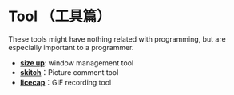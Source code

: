 # Tool （工具篇）

These tools might have nothing related with programming, but are especially important to a programmer.

- [**size up**](http://soft.macx.cn/4585.htm): window management tool
- [**skitch**](https://evernote.com/intl/zh-cn/products/skitch)：Picture comment tool
- [**licecap**](https://www.cockos.com/licecap/)：GIF recording tool